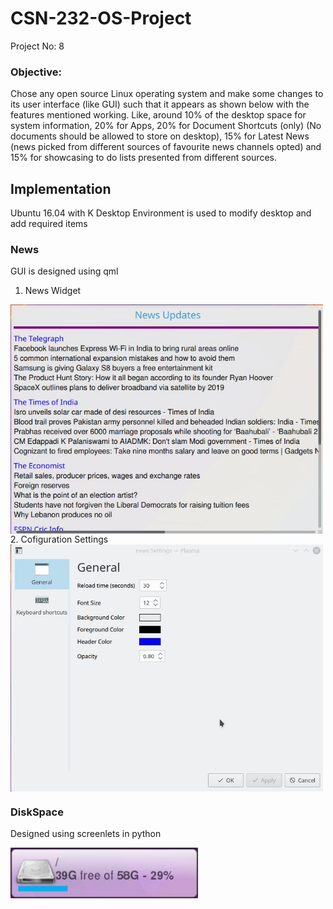 # CSN-232-OS-Project
Project No: 8 
### Objective:
Chose any open source Linux operating system and make some changes to its user
interface (like GUI) such that it appears as shown below with the features mentioned
working. Like, around 10% of the desktop space for system information, 20% for Apps, 20%
for Document Shortcuts (only) (No documents should be allowed to store on desktop), 15%
for Latest News (news picked from different sources of favourite news channels opted) and
15% for showcasing to do lists presented from different sources.

## Implementation
Ubuntu 16.04 with K Desktop Environment is used to modify desktop and add required items

### News
GUI is designed using qml

1. News Widget
<img src='/News/screenshot1.png'  width='500' margin='5px' align='middle'>
2. Cofiguration Settings
<img src='/News/screenshot2.png'  width='500' margin='5px' align='middle'>

### DiskSpace
Designed using screenlets in python

<img src='/DiskSpace/Screenshot.png'  width='300' margin='5px' align='middle'>
